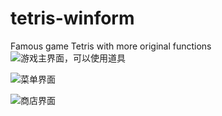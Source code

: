 # tetris-winform
Famous game Tetris with more original functions
![游戏主界面，可以使用道具](https://github.com/wfyhehe/tetris-winform/blob/master/game.jpg)

![菜单界面](https://github.com/wfyhehe/tetris-winform/blob/master/Menu.png)

![商店界面](https://github.com/wfyhehe/tetris-winform/blob/master/Shop.png)
